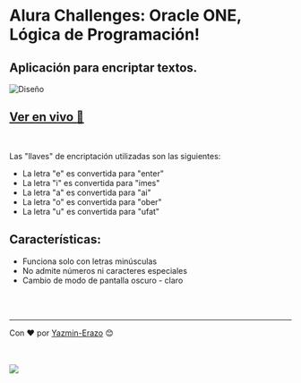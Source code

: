 # Alura Challenges: Oracle ONE, Lógica de Programación!

## Aplicación para encriptar textos.

![Diseño](https://user-images.githubusercontent.com/54871751/187555285-a8108d2a-67da-4d40-8eee-1ae50a941d18.png)

## [Ver en vivo 🚀](https://y-erazo.github.io/text-encoder/)
<br/>

Las "llaves" de encriptación utilizadas son las siguientes:

* La letra "e" es convertida para "enter"
* La letra "i" es convertida para "imes"
* La letra "a" es convertida para "ai"
* La letra "o" es convertida para "ober"
* La letra "u" es convertida para "ufat"

## Características:
* Funciona solo con letras minúsculas
* No admite números ni caracteres especiales
* Cambio de modo de pantalla oscuro - claro

<br/>
<br/>

---
Con ❤️ por [Yazmin-Erazo](https://github.com/y-erazo) 😊

<br/>
<br/>
<a href="https://www.linkedin.com/in/yazmin-erazo/" rel="nofollow">
    <img src="https://camo.githubusercontent.com/a493f6833f99fb3c85788d6d9305e6b7a42b838e5ee5d138fd9a8214a7e77472/68747470733a2f2f696d672e736869656c64732e696f2f62616467652f6c696e6b6564696e2d2532333030373742352e7376673f267374796c653d666f722d7468652d6261646765266c6f676f3d6c696e6b6564696e266c6f676f436f6c6f723d7768697465" data-canonical-src="https://img.shields.io/badge/linkedin-%230077B5.svg?&amp;style=for-the-badge&amp;logo=linkedin&amp;logoColor=white" style="max-width: 100%;">
 </a>
